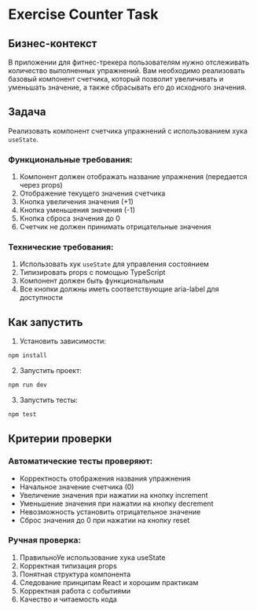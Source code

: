 # Exercise Counter Task

## Бизнес-контекст
В приложении для фитнес-трекера пользователям нужно отслеживать количество выполненных упражнений. Вам необходимо реализовать базовый компонент счетчика, который позволит увеличивать и уменьшать значение, а также сбрасывать его до исходного значения.

## Задача
Реализовать компонент счетчика упражнений с использованием хука `useState`.

### Функциональные требования:
1. Компонент должен отображать название упражнения (передается через props)
2. Отображение текущего значения счетчика
3. Кнопка увеличения значения (+1)
4. Кнопка уменьшения значения (-1)
5. Кнопка сброса значения до 0
6. Счетчик не должен принимать отрицательные значения

### Технические требования:
1. Использовать хук `useState` для управления состоянием
2. Типизировать props с помощью TypeScript
3. Компонент должен быть функциональным
4. Все кнопки должны иметь соответствующие aria-label для доступности

## Как запустить

1. Установить зависимости:
```bash
npm install
```

2. Запустить проект:
```bash
npm run dev
```

3. Запустить тесты:
```bash
npm test
```

## Критерии проверки

### Автоматические тесты проверяют:
- Корректность отображения названия упражнения
- Начальное значение счетчика (0)
- Увеличение значения при нажатии на кнопку increment
- Уменьшение значения при нажатии на кнопку decrement
- Невозможность установить отрицательное значение
- Сброс значения до 0 при нажатии на кнопку reset

### Ручная проверка:
1. ПравильноУе использование хука useState
2. Корректная типизация props
3. Понятная структура компонента
4. Следование принципам React и хорошим практикам
5. Корректная работа с событиями
6. Качество и читаемость кода
